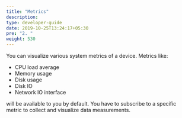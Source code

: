 ```yaml
---
title: "Metrics"
description:
type: developer-guide
date: 2019-10-25T13:24:17+05:30
pre: "2. "
weight: 530
---
```

You can visualize various system metrics of a device. Metrics like:

* CPU load average
* Memory usage
* Disk usage
* Disk IO
* Network IO interface

will be available to you by default. You have to subscribe to a
specific metric to collect and visualize data measurements.